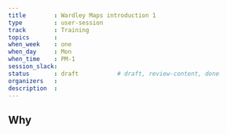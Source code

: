 ```yaml
---
title        : Wardley Maps introduction 1
type         : user-session
track        : Training
topics       : 
when_week    : one
when_day     : Mon
when_time    : PM-1
session_slack:
status       : draft           # draft, review-content, done
organizers   :
description  : 
---
```


## Why

<!--Add intro-->
